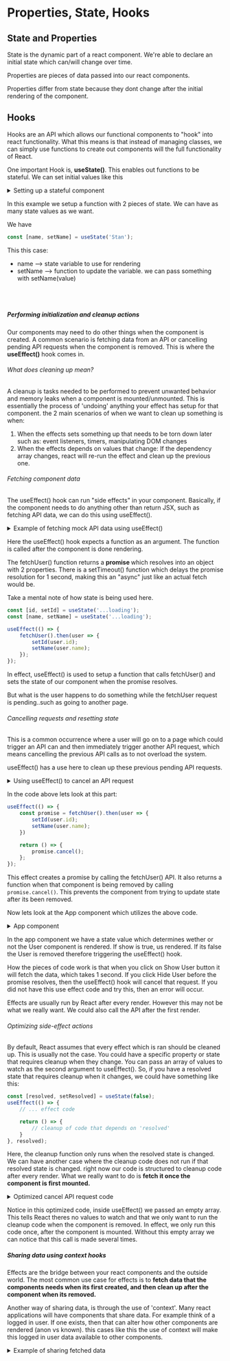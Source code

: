 # Properties, State, Hooks

## State and Properties
State is the dynamic part of a react component. We're able to declare an initial state which can/will change over time. 

Properties are pieces of data passed into our react components. 

Properties differ from state because they dont change after the initial rendering of the component. 

## Hooks
Hooks are an API which allows our functional components to "hook" into react functionality. What this means is that instead of managing classes, we can simply use functions to create out components will the full functionality of React. 

One important Hook is, <b>useState()</b>. This enables out functions to be stateful. We can set initial values like this


<details>
<summary>Setting up  a stateful component</summary>

```.jsx
import React, { Fragment, useState } from 'react';

export default function App() {
    const [name, setName] = useState('Chakane');
    const [age, setAge] = useState('29');

    return (
        <>
            <section>
                <input value={name} onChange={e => setName(e.target.value)}/>
                <p>My name is: {name}</p>
            </section>
            <section>
                <input value={age} onChange={e => setAge(e.target.value)}>
                <p>and my age is: {age}</p>
            </section>
        </>
    )
}

```

</details>

In this example we setup a function with 2 pieces of state. We can have as many state values as we want. 

We have 
```.jsx
const [name, setName] = useState('Stan');
```
This this case:
<ul>
    <li>name --> state variable to use for rendering</li>
    <li>setName --> function to update the variable. we can pass something with setName(value)</li>
</ul>
<br></br>

##### Performing initialization and cleanup actions
Our components may need to do other things when the component is created. A common scenario is fetching data from an API or cancelling pending API requests when the component is removed. This is where the <b>useEffect()</b> hook comes in. 

###### What does cleaning up mean?
A cleanup is tasks needed to be performed to prevent unwanted behavior and memory leaks when a component is mounted/unmounted. This is essentially the process of 'undoing' anything your effect has setup for that component. the 2 main scenarios of when we want to clean up something is when:
<ol>
    <li>When the effects sets something up that needs to be torn down later such as: event listeners, timers, manipulating DOM changes</li>
    <li>When the effects depends on values that change: If the dependency array changes, react will re-run the effect and clean up the previous one.</li>
</ol>

###### Fetching component data
The useEffect() hook can run "side effects" in your component. Basically, if the component needs to do anything other than return JSX, such as fetching API data, we can do this using useEffect().

<details>
<summary>Example of fetching mock API data using useEffect()</summary>

```.js
import React, { useEffect, useState } from 'react';

function fetchUser() {
    return new Promise(resolve => {
        setTimeout(() => {
            resolve({ id: 1, name: 'Kyle' });
        }, 1000);
    });
};

export default function App() {
    const [id, setId] = useState('...loading');
    const [name, setName] = useState('...loading');

    useEffect(() => {
        fetchUser().then(user => {
            setId(user.id);
            setName(user.name);
        });
    });
};

return {
    <>
        <p>ID: {id}</p>
        <p>Name: {name}</p>
    </>
}


```

</details>

Here the useEffect() hook expects a function as an argument. The function is called after the component is done rendering. 

The fetchUser() function returns a <b> promise </b> which resolves into an object with 2 properties. There is a setTimeout() function which delays the promise resolution for 1 second, making this an "async" just like an actual fetch would be. 

Take a mental note of how state is being used here. 

```.jsx
const [id, setId] = useState('...loading');
const [name, setName] = useState('...loading');

useEffect(() => {
    fetchUser().then(user => {
        setId(user.id);
        setName(user.name);
    });
});
```

In effect, useEffect() is used to setup a function that calls fetchUser() and sets the state of our component when the promise resolves. 

But what is the user happens to do something while the fetchUser request is pending..such as going to another page. 

###### Cancelling requests and resetting state
This is a common occurrence where a user will go on to a page which could trigger an API can and then immediately trigger another API request, which means cancelling the previous API calls as to not overload the system. 

useEffect() has a use here to clean up these previous pending API requests. 

<details>
<summary>Using useEffect() to cancel an API request</summary>

```.jsx
import React, { useEffect, useState } from 'react';
import { Promise } from 'bluebird';

Promise.config({ cancellation: true });

function fetchUser() {
    return new Promise(resolve => {
        setTimeout(() => {
            resolve({ id: 1, name: 'Chef' });
        }, 1000);
    });
}

export default function User() {
    const [id, setId] = useState('...loading');
    const [name, setName] = useState('...loading');

    useEffect(() => {
        const promise = fetchUser().then(user => {
            setId(user.id);
            setName(user.name);
        });

        return () => {
            promise.cancel();
        };
    });

    return ( 
        <>
            <p>ID: {id}</p>
            <p>Name: {name}</p>
        </>
    );
}
```

</details>


In the code above lets look at this part:
```.jsx
useEffect(() => {
    const promise = fetchUser().then(user => {
        setId(user.id);
        setName(user.name);
    })

    return () => {
        promise.cancel();
    };
});
```

This effect creates a promise by calling the fetchUser() API. It also returns a function when that component is being removed by calling ```promise.cancel()```. This prevents the component from trying to update state after its been removed. 

Now lets look at the App component which utilizes the above code. 

<details>
<summary>App component</summary>

```.jsx
import React, { useState } from 'react';
import User from './User';

const showHideUser = ({ show }) => (show ? <User /> : null);

export default function App() {
    const [show, setShow] = useState(false);

    return (
        <>
            <button onClick={() => setShow(!show)}>
                {show ? 'Hide User' : 'Show User'}
            </button>
            <ShowHideUser show={show}>
        </>
    )
}
```
</details>

In the app component we have a state value which determines wether or not the User component is rendered. If show is true, <User/> us rendered. If its false the User is removed therefore triggering the useEffect() hook.

How the pieces of code work is that when you click on Show User button it will fetch the data, which takes 1 second. If you click Hide User before the promise resolves, then the useEffect() hook will cancel that request. If you did not have this use effect code and try this, then an error will occur. 

Effects are usually run by React after every render. However this may not be what we really want. We could also call the API after the first render. 

###### Optimizing side-effect actions
By default, React assumes that every effect which is ran should be cleaned up. This is usually not the case. You could have a specific property or state that requires cleanup when they change. You can pass an array of values to watch as the second argument to useEffect(). So, if you have a resolved state that requires cleanup when it changes, we could have something like this:

```.jsx
const [resolved, setResolved] = useState(false);
useEffect(() => {
    // ... effect code

    return () => {
        // cleanup of code that depends on 'resolved'
    }
}, resolved);
```

Here, the cleanup function only runs when the resolved state is changed. We can have another case where the cleanup code does not run if that resolved state is changed. right now our code is structured to  cleanup code after every render. What we really want to do is <b>fetch it once the component is first mounted.</b> 

<details>
<summary>Optimized cancel API request code</summary>

```.jsx
import React, { useEffect, useState } from 'react';
import { Promise } from 'bluebird';

Promise.config({ cancellation: true });

function fetchUser() {
    console.count('fetching user...');
    return new Promise(resolve => {
        setTimeout(() => {
            resolve({id: 1, name: 'Eric'});
        }, 1000);
    });
}

export default function User() {
    const [id, setId] = useState('...loading');
    const [name, setName] = useState('...loading');
    useEffect(() => {
        const promise = fetchUser().then(user => {
            setId(user.id);
            setName(user.name);
        });

        return () => {
            promise.cancel();
        };
    }, []);

    return (
        <>
            <p>ID: {id}</p>
            <p>Name: {name}</p>
        </>
    )
}
```

</details>


Notice in this optimized code, inside useEffect() we passed an empty array. This tells React theres no values to watch and that we only want to run the cleanup code when the component is removed. In effect, we only run this code once, after the component is mounted. Without this empty array we can notice that this call is made several times. 

##### Sharing data using context hooks
Effects are the bridge between your react components and the outside world. The most common use case for effects is to <b>fetch data that the components needs when its first created, and then clean up after the component when its removed. </b>

Another way of sharing data, is through the use of 'context'. Many react applications will have components that share data. For example think of a logged in user. If one exists, then that can alter how other components are rendered (anon vs known). this cases like this the use of context will make this logged in user data available to other components. 

<details>
<summary>Example of sharing fetched data</summary>

```.jsx

```

</details>